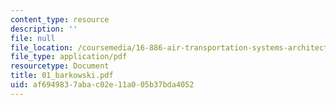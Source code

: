 ```yaml
---
content_type: resource
description: ''
file: null
file_location: /coursemedia/16-886-air-transportation-systems-architecting-spring-2004/af6949837abac02e11a005b37bda4052_01_barkowski.pdf
file_type: application/pdf
resourcetype: Document
title: 01_barkowski.pdf
uid: af694983-7aba-c02e-11a0-05b37bda4052
---
```

